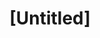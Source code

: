 ---
pid: MP63
title: "[Untitled]"
location_transcription: 
zipcode: 
outside_phl: 
neighborhood: 
age: 
age_range: 
instagram: 
image_file_name: MP_63.jpg
proposal_transcription: Statues of King tut cleopatra phinx and all of Egyptian artifacts
topic: History
topic_summary: '0'
type: Sculpture Statue
keywords_other: 
credit: 
image_labels: 
twitter: 
facebook: 
permalink: "/monuments/mp63/"
layout: item-page
---